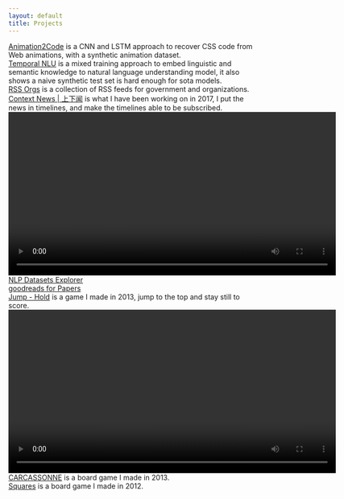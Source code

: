 ```yaml
---
layout: default
title: Projects
---
```


<script>
  document.querySelector('.header a.projects').classList.add('selected')
</script>

<div class="project-list">
  <div class="animation-code"><a href="https://github.com/josherich/Animation2Code">Animation2Code</a> is a CNN and LSTM approach to recover CSS code from Web animations, with a synthetic animation dataset.</div>
  <div class="nlu-mix"><a href="https://github.com/josherich/Temporal-NLU">Temporal NLU</a> is a mixed training approach to embed linguistic and semantic knowledge to natural language understanding model, it also shows a naive synthetic test set is hard enough for sota models.</div>

  <div class="rss-hub-cn-gov"><a href="http://rss.mindynode.com/">RSS Orgs</a> is a collection of RSS feeds for government and organizations.</div>

  <div class="mindynode"><a href="http://news.mindynode.com">Context News | 上下闻</a> is what I have been working on in 2017, I put the news in timelines, and make the timelines able to be subscribed.</div>
  <video width="650" height="" controls>
    <source src="/downloads/context.mp4" type="video/mp4">
  Your browser does not support the video tag.
  </video>

  <div class="nlp-dataset-explorer"><a href="https://josherich.github.io/nlp-dataset-explorer/">NLP Datasets Explorer</a></div>
  
  <div class="paper-reads"><a href="http://paper.mindynode.com/">goodreads for Papers</a></div>

  <div class="fez-x"><a href="http://josherich.github.io/FEZ-JUMP">Jump - Hold</a> is a game I made in 2013, jump to the top and stay still to score.</div>
  <video width="650" height="" controls>
    <source src="/downloads/jump.mp4" type="video/mp4">
  Your browser does not support the video tag.
  </video>


  <div class="carcassonne"><a href="http://josherich.github.io/carcassonne/">CARCASSONNE</a> is a board game I made in 2013.</div>
  <div class="squares"><a href="http://josherich.github.io/squares/">Squares</a> is a board game I made in 2012.</div>
</div>